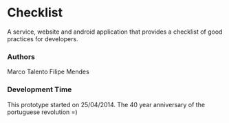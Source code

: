# Checklist
A service, website and android application that provides a checklist of good practices for developers.

### Authors
Marco Talento
Filipe Mendes

### Development Time
This prototype started on 25/04/2014. The 40 year anniversary of the portuguese revolution =)
